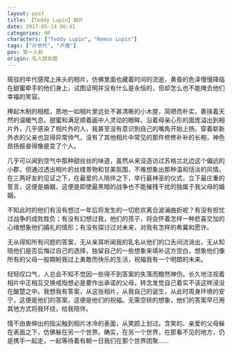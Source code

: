 ```yaml
---
layout: post
title: 【Teddy Lupin】相片
date: 2017-05-14 06:41
categories: HP
characters: ["Teddy Lupin", "Remus Lupin"]
tags: ["孙世代", "卢唐"]
pov: 第一人称
origin: 名人朋友圈
---
```


斑驳的年代感爬上床头的相片，仿佛里面也藏着时间的流逝，黄昏的色泽慢慢降临在甜蜜牵手的他们身上，试图证明并没有什么是永恒的，但却怎么也不能掩去他们幸福的笑容。

捧起木制的相框，质地一如相片里远处不甚清晰的小木屋，简陋而朴实，裹挟着天然的温暖气息。甜蜜和满足顺着画中人灵动的眼眸，沿着母亲心形的面庞溢出到相片外，几乎感染了相片外的人，我甚至没有意识到自己的嘴角开始上扬。穿着崭新外衣的父亲也显得异常帅气，没有了其他相片中常见的那件修修补补的长袍，神色昂扬振奋得像是变了个人。

几乎可以闻到空气中那种甜丝丝的味道，虽然从来没造访过苏格兰北边这个偏远的小郡，但通过透出相片的丝缕景物和甘美氛围，不难想象出那种温和恬淡的风情。在三两好友的见证之下，在最爱的人陪伴之下，举行最神圣的仪式，立下最庄重的誓言，这便是婚姻，这便是即使最黑暗的战争也不能摧残干扰的独属于我父母的婚姻。

不知此时的他们有没有想过一年后将发生的一切悲欢离合波澜曲折呢？有没有担忧过战争的成败胜负；有没有幻想过我，他们的孩子，将会怀着怎样一种悲喜交加的心绪想象他们婚礼的情形；有没有探讨过对未来，对我有怎样的希冀和愿许。

无从得知所有问题的答案，无从亲耳听闻我的乳名从他们的口舌间流淌出，无从知晓他们是否后悔过自己的选择，独留自己的一些想象来填补这方空白，想象他们像所有的父母一般期盼我过上勇敢而快乐的生活，祝福我有一个明朗的未来。

轻轻叹口气，人总会不知不觉因一些得不到答案的失落而黯然神伤。长久地注视着相片中正相互交换戒指想必是要作出承诺的父母，转念发觉自己着实不该这样浸没在酸楚之中。我想我有答案，从这张相片，从我自己的诞生，从此时周身环境的安宁，这便是他们的答案，这便是他们的祝福。无需空转的想象，他们的答案早已用其他方式将我环绕，给我陪伴。

情不由衷伸出的指尖触到相片冰冷的表面，从笑颜上划过。含笑的、亲爱的父母躲在表面之下，仿佛躲在另一个世界。确实，在另一个世界，在那看不见的地方，仍是携手一起走，一起等待着有朝一日我们在那个世界团聚……
